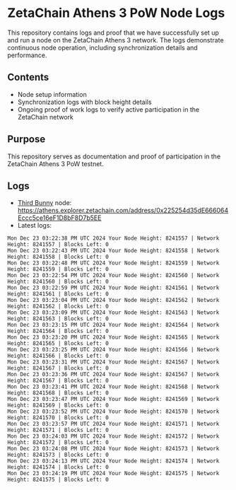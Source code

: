 # ZetaChain Athens 3 PoW Node Logs
This repository contains logs and proof that we have successfully set up and run a node on the ZetaChain Athens 3 network. The logs demonstrate continuous node operation, including synchronization details and performance.

## Contents
- Node setup information
- Synchronization logs with block height details
- Ongoing proof of work logs to verify active participation in the ZetaChain network

## Purpose
This repository serves as documentation and proof of participation in the ZetaChain Athens 3 PoW testnet.

## Logs

- [Third Bunny](https://thirdbunny.xyz/) node: https://athens.explorer.zetachain.com/address/0x225254d35dE666064Eccc5ce16eF1D8bF8D7b5EE
- Latest logs:
```
Mon Dec 23 03:22:38 PM UTC 2024 Your Node Height: 8241557 | Network Height: 8241557 | Blocks Left: 0
Mon Dec 23 03:22:43 PM UTC 2024 Your Node Height: 8241558 | Network Height: 8241558 | Blocks Left: 0
Mon Dec 23 03:22:48 PM UTC 2024 Your Node Height: 8241559 | Network Height: 8241559 | Blocks Left: 0
Mon Dec 23 03:22:54 PM UTC 2024 Your Node Height: 8241560 | Network Height: 8241560 | Blocks Left: 0
Mon Dec 23 03:22:59 PM UTC 2024 Your Node Height: 8241561 | Network Height: 8241561 | Blocks Left: 0
Mon Dec 23 03:23:04 PM UTC 2024 Your Node Height: 8241562 | Network Height: 8241562 | Blocks Left: 0
Mon Dec 23 03:23:09 PM UTC 2024 Your Node Height: 8241563 | Network Height: 8241563 | Blocks Left: 0
Mon Dec 23 03:23:15 PM UTC 2024 Your Node Height: 8241564 | Network Height: 8241564 | Blocks Left: 0
Mon Dec 23 03:23:20 PM UTC 2024 Your Node Height: 8241565 | Network Height: 8241565 | Blocks Left: 0
Mon Dec 23 03:23:25 PM UTC 2024 Your Node Height: 8241566 | Network Height: 8241566 | Blocks Left: 0
Mon Dec 23 03:23:31 PM UTC 2024 Your Node Height: 8241567 | Network Height: 8241567 | Blocks Left: 0
Mon Dec 23 03:23:36 PM UTC 2024 Your Node Height: 8241567 | Network Height: 8241567 | Blocks Left: 0
Mon Dec 23 03:23:41 PM UTC 2024 Your Node Height: 8241568 | Network Height: 8241568 | Blocks Left: 0
Mon Dec 23 03:23:47 PM UTC 2024 Your Node Height: 8241569 | Network Height: 8241569 | Blocks Left: 0
Mon Dec 23 03:23:52 PM UTC 2024 Your Node Height: 8241570 | Network Height: 8241570 | Blocks Left: 0
Mon Dec 23 03:23:57 PM UTC 2024 Your Node Height: 8241571 | Network Height: 8241571 | Blocks Left: 0
Mon Dec 23 03:24:03 PM UTC 2024 Your Node Height: 8241572 | Network Height: 8241572 | Blocks Left: 0
Mon Dec 23 03:24:08 PM UTC 2024 Your Node Height: 8241573 | Network Height: 8241573 | Blocks Left: 0
Mon Dec 23 03:24:13 PM UTC 2024 Your Node Height: 8241574 | Network Height: 8241574 | Blocks Left: 0
Mon Dec 23 03:24:19 PM UTC 2024 Your Node Height: 8241575 | Network Height: 8241575 | Blocks Left: 0
```
